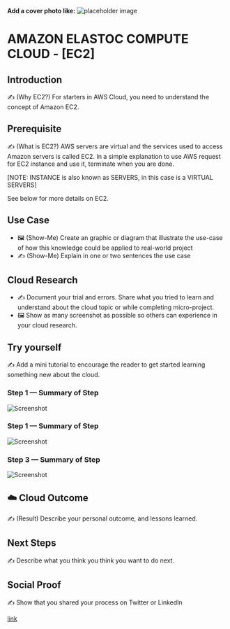 **Add a cover photo like:**
![placeholder image](https://via.placeholder.com/1200x600)

# AMAZON ELASTOC COMPUTE CLOUD - [EC2]

## Introduction

✍️ (Why EC2?) For starters in AWS Cloud, you need to understand the concept of Amazon EC2.

## Prerequisite

✍️ (What is EC2?) AWS servers are virtual and the services used to access Amazon servers is called EC2. In a simple explanation to use AWS request for EC2 instance and use it, terminate when you are done.

[NOTE: INSTANCE is also known as SERVERS, in this case is a VIRTUAL SERVERS]

See below for more details on EC2.

## Use Case

- 🖼️ (Show-Me) Create an graphic or diagram that illustrate the use-case of how this knowledge could be applied to real-world project
- ✍️ (Show-Me) Explain in one or two sentences the use case

## Cloud Research

- ✍️ Document your trial and errors. Share what you tried to learn and understand about the cloud topic or while completing micro-project.
- 🖼️ Show as many screenshot as possible so others can experience in your cloud research.

## Try yourself

✍️ Add a mini tutorial to encourage the reader to get started learning something new about the cloud.

### Step 1 — Summary of Step

![Screenshot](https://via.placeholder.com/500x300)

### Step 1 — Summary of Step

![Screenshot](https://via.placeholder.com/500x300)

### Step 3 — Summary of Step

![Screenshot](https://via.placeholder.com/500x300)

## ☁️ Cloud Outcome

✍️ (Result) Describe your personal outcome, and lessons learned.

## Next Steps

✍️ Describe what you think you think you want to do next.

## Social Proof

✍️ Show that you shared your process on Twitter or LinkedIn

[link](link)
